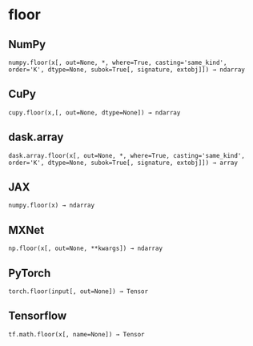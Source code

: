 # floor

## NumPy

```
numpy.floor(x[, out=None, *, where=True, casting='same_kind', order='K', dtype=None, subok=True[, signature, extobj]]) → ndarray
```

## CuPy

```
cupy.floor(x,[, out=None, dtype=None]) → ndarray
```

## dask.array

```
dask.array.floor(x[, out=None, *, where=True, casting='same_kind', order='K', dtype=None, subok=True[, signature, extobj]]) → array
```

## JAX

```
numpy.floor(x) → ndarray
```

## MXNet

```
np.floor(x[, out=None, **kwargs]) → ndarray
```

## PyTorch

```
torch.floor(input[, out=None]) → Tensor
```

## Tensorflow

```
tf.math.floor(x[, name=None]) → Tensor
```
